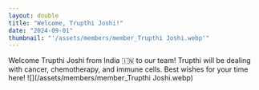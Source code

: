 ```yaml
---
layout: double
title: "Welcome, Trupthi Joshi!"
date: "2024-09-01"
thumbnail: "'/assets/members/member_Trupthi Joshi.webp'"
---
```

 Welcome Trupthi Joshi from India 🇮🇳 to our team! Trupthi will be dealing with cancer, chemotherapy, and immune cells. Best wishes for your time here!
 ![](/assets/members/member_Trupthi Joshi.webp)

 